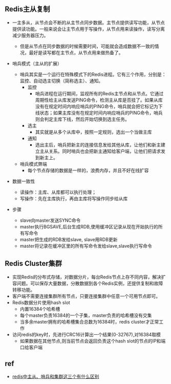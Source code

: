 ## Redis主从复制
+ 一主多从，从节点会不断的从主节点同步数据。主节点提供读写功能，从节点提供读功能。一般来说会让主节点用于写操作，从节点用来读操作，读写分离减少服务器压力。
    + 但是从节点在同步数据的时候需要时间，可能就会造成数据不一致的情况，最好是读写都在主节点，从节点用来做热备了。

+ 哨兵模式（主从的扩展）
    + 哨兵其实是一个运行在特殊模式下的Redis进程。它有三个作用，分别是：监控、自动选主切换（简称选主）、通知。
        + 监控
            + 哨兵进程在运行期间，监视所有的Redis主节点和从节点。它通过周期性给主从库发送PING命令，检测主从库是否挂了。如果从库没有在规定时间内响应哨兵的PING命令，哨兵就会把它标记为下线状态；如果主库没有在规定时间内响应哨兵的PING命令，哨兵则会判定主库下线，然后开始切换到选主任务。
        + 选主
            + 其实就是从多个从库中，按照一定规则，选出一个当做主库
        + 通知
            + 选出主后，哨兵把新主的连接信息发给其他从库，让他们和新主建立主从关系。同时哨兵也会把新主通知给客户端，让他们把请求发到新主上。
    + 哨兵模式弊端
        + 每个节点存储的数据是一样的，浪费内存，并且不好在线扩容

+ 数据一致性
    + 读操作：主库、从库都可以执行处理；
    + 写操作：先在主库执行，再由主库将写操作同步给从库

+ 步骤
    + slave向master发送SYNC命令
    + master执行BGSAVE,后台生成RDB,使用缓冲区记录从现在开始执行的所有写命令
    + master把生成的RDB发给slave, slave用RDB更新
    + master将记录在缓冲区里的所有写命令发给slave,slave执行写命令

## Redis Cluster集群
+ 实现Redis的分布式存储，对数据分片，每台Redis节点上存不同内容，解决扩容问题。可以保存大量数据，分散数据到各个Redis实例，还提供复制和故障转移功能。
+ 客户端不需要连接集群所有节点，只要连接集群中任意一个可用节点即可。
+ Redis数据分片使用hash slot
    + 内置16384个哈希槽
    + 每个master负责16384的一个子集，master负责的哈希槽没有交集
    + 当多余master拥有的哈希槽集合总数为16384时，redis cluster才正常工作
+ 访问redis的key时，先进行CRC16计算出一个结果(0-32767),对16384取模
    + 如果数据在其他节点,则当前节点会返回负责这个hash slot的节点的IP和端口给客户端

## ref
+ [redis中主从、哨兵和集群这三个有什么区别 ](https://www.zhihu.com/question/293357668/answer/2954243723)